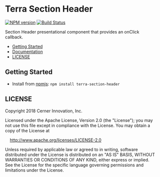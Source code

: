 # Terra Section Header


[![NPM version](https://badgen.net/npm/v/terra-section-header)](https://www.npmjs.org/package/terra-section-header)
[![Build Status](https://badgen.net/travis/cerner/terra-core)](https://travis-ci.org/cerner/terra-core)

Section Header presentational component that provides an onClick callback.

- [Getting Started](#getting-started)
- [Documentation](https://github.com/cerner/terra-core/tree/master/packages/terra-section-header/docs)
- [LICENSE](#license)

## Getting Started

- Install from [npmjs](https://www.npmjs.com): `npm install terra-section-header`

## LICENSE

Copyright 2018 Cerner Innovation, Inc.

Licensed under the Apache License, Version 2.0 (the "License"); you may not use this file except in compliance with the License. You may obtain a copy of the License at

&nbsp;&nbsp;&nbsp;&nbsp;http://www.apache.org/licenses/LICENSE-2.0

Unless required by applicable law or agreed to in writing, software distributed under the License is distributed on an "AS IS" BASIS, WITHOUT WARRANTIES OR CONDITIONS OF ANY KIND, either express or implied. See the License for the specific language governing permissions and limitations under the License.
